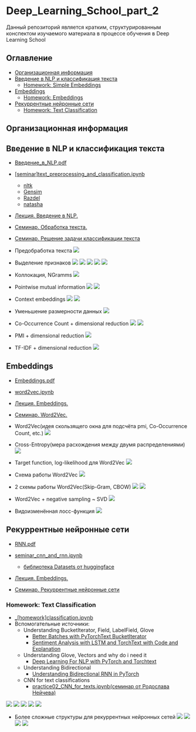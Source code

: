 # Deep_Learning_School_part_2
Данный репозиторий является кратким, структурированным конспектом
изучаемого материала в процессе обучения в Deep Learning School


## Оглавление

- [Организационная информация](#Организационная-информация)
- [Введение в NLP и классификация текста](#Введение-в-NLP-и-классификация-текста)
  - [Homework: Simple Embeddings]()
- [Embeddings](#Embeddings)
  - [Homework: Embeddings]()
- [Рекуррентные нейронные сети](#Рекуррентные-нейронные-сети)
  - [Homework: Text Classification](#Homework:-Text-Classification)
  

## Организационная информация


## Введение в NLP и классификация текста
 
- [Введение_в_NLP.pdf](02_Введение_в_NLP_и_классификация_текста/Введение_в_NLP.pdf)
- [[seminar]text_preprocessing_and_classification.ipynb](02_Введение_в_NLP_и_классификация_текста/[seminar]text_preprocessing_and_classification.ipynb)
    - [nltk](https://www.nltk.org/)
    - [Gensim](https://radimrehurek.com/gensim/)
    - [Razdel](https://natasha.github.io/razdel/)
    - [natasha](https://natasha.github.io/)


- [Лекция. Введение в NLP.](https://www.youtube.com/watch?v=d0oV1MZ_KdE&ab_channel=DeepLearningSchool)
- [Семинар. Обработка текста.](https://www.youtube.com/watch?v=Aa-p8ddbxpQ)
- [Семинар. Решение задачи классификации текста](https://www.youtube.com/watch?v=ltyWeIPrAVA)


- Предобработка текста
![](for_readme/02_Введение_в_NLP_и_классификация_текста/1.png)
- Выделение признаков
![](for_readme/02_Введение_в_NLP_и_классификация_текста/2.png)
![](for_readme/02_Введение_в_NLP_и_классификация_текста/3.png)
![](for_readme/02_Введение_в_NLP_и_классификация_текста/4.png)
![](for_readme/02_Введение_в_NLP_и_классификация_текста/4_1.png)
![](for_readme/02_Введение_в_NLP_и_классификация_текста/5.png)
- Коллокация, NGramms
![](for_readme/02_Введение_в_NLP_и_классификация_текста/6.png)
- Pointwise mutual information
![](for_readme/02_Введение_в_NLP_и_классификация_текста/7.png)
![](for_readme/02_Введение_в_NLP_и_классификация_текста/7_1.png)
- Context embeddings
![](for_readme/02_Введение_в_NLP_и_классификация_текста/8.png)
![](for_readme/02_Введение_в_NLP_и_классификация_текста/8_1.png)
- Уменьшение размерности данных
![](for_readme/02_Введение_в_NLP_и_классификация_текста/9.png)
- Co-Occurrence Count + dimensional reduction
![](for_readme/02_Введение_в_NLP_и_классификация_текста/10_1.png)
![](for_readme/02_Введение_в_NLP_и_классификация_текста/10.png)
- PMI + dimensional reduction
![](for_readme/02_Введение_в_NLP_и_классификация_текста/11.png)
- TF-IDF + dimensional reduction
![](for_readme/02_Введение_в_NLP_и_классификация_текста/12.png)


## Embeddings

- [Embeddings.pdf](04_Embeddings/Embeddings.pdf)
- [word2vec.ipynb](04_Embeddings/word2vec.ipynb)


- [Лекция. Embeddings.](https://www.youtube.com/watch?v=eXQAOTsbhLQ)
- [Семинар. Word2Vec.](https://www.youtube.com/watch?v=iLzZO_4xyMg)


- Word2Vec(идея скользящего окна для подсчёта pmi, Co-Occurrence Count, etc.)
![](for_readme/04_Embeddings/1.png)
- Cross-Entropy(мера расхождения между двумя распределениями)
![](for_readme/04_Embeddings/2.png)
- Target function, log-likelihood для Word2Vec
![](for_readme/04_Embeddings/3.png)
- Схема работы Word2Vec
![](for_readme/04_Embeddings/4.png)
- 2 схемы работы Word2Vec(Skip-Gram, CBOW)
![](for_readme/04_Embeddings/5.png)
![](for_readme/04_Embeddings/6.png)
- Word2Vec + negative sampling ~ SVD
![](for_readme/04_Embeddings/7.png)
- Видоизменённая лосс-функция
![](for_readme/04_Embeddings/8.png)


## Рекуррентные нейронные сети

- [RNN.pdf](06_Рекуррентные_нейронные_сети/RNN.pdf)
- [seminar_cnn_and_rnn.ipynb](06_Рекуррентные_нейронные_сети/seminar_cnn_and_rnn.ipynb)
  - [библиотека Datasets от huggingface](https://huggingface.co/docs/datasets/)


- [Лекция. Embeddings.](https://www.youtube.com/watch?v=eXQAOTsbhLQ&ab_channel=DeepLearningSchool)
- [Семинар. Рекуррентные нейронные сети](https://www.youtube.com/watch?v=_wpAkWZmlyg&t=1474s&ab_channel=DeepLearningSchool)

### Homework: Text Classification
- [_[homework]classification.ipynb](07_hw_Text_Classification/_[homework]classification.ipynb)
- Вспомогательные источники:
  - Understanding BucketIterator, Field, LabelField, Glove
    - [Better Batches with PyTorchText BucketIterator](https://gmihaila.medium.com/better-batches-with-pytorchtext-bucketiterator-12804a545e2a)
    - [Sentiment Analysis with LSTM and TorchText with Code and Explanation](https://www.analyticsvidhya.com/blog/2021/09/sentiment-analysis-with-lstm-and-torchtext-with-code-and-explanation/)
  - Understanding Glove, Vectors and why do i need it
    - [Deep Learning For NLP with PyTorch and Torchtext](https://towardsdatascience.com/deep-learning-for-nlp-with-pytorch-and-torchtext-4f92d69052f)
  - Understanding Bidirectional
    - [Understanding Bidirectional RNN in PyTorch](https://towardsdatascience.com/understanding-bidirectional-rnn-in-pytorch-5bd25a5dd66)
  - CNN for text classifications
    - [practice02_CNN_for_texts.ipynb(семинар от Родослава Нейчева)](ml-mipt/week1_02_CNN_for_texts_and_more_embeddings/practice02_CNN_for_texts.ipynb)

![](for_readme/06_Рекуррентные_нейронные_сети/1.png)
![](for_readme/06_Рекуррентные_нейронные_сети/1_1.png)
![](for_readme/06_Рекуррентные_нейронные_сети/2.png)
![](for_readme/06_Рекуррентные_нейронные_сети/3.png)
![](for_readme/06_Рекуррентные_нейронные_сети/4.png)
- Более сложные структуры для рекуррентных нейронных сетей
![](for_readme/06_Рекуррентные_нейронные_сети/5.png)
![](for_readme/06_Рекуррентные_нейронные_сети/6.png)
![](for_readme/06_Рекуррентные_нейронные_сети/7.png)
![](for_readme/06_Рекуррентные_нейронные_сети/8.png)


